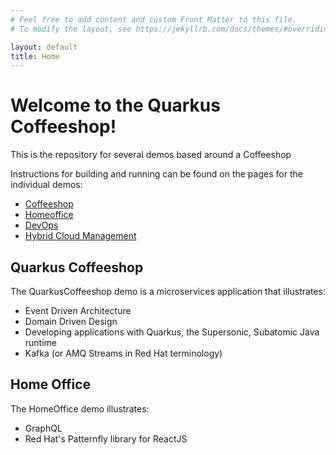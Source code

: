 ```yaml
---
# Feel free to add content and custom Front Matter to this file.
# To modify the layout, see https://jekyllrb.com/docs/themes/#overriding-theme-defaults

layout: default
title: Home
---
```


<h1>Welcome to the Quarkus Coffeeshop!</h1>
<p>This is the repository for several demos based around a Coffeeshop</p>
<p>Instructions for building and running can be found on the pages for the individual demos:</p>
<ul>
<li><a class="page-link" href="/coffeeshop/">Coffeeshop</a></li>
<li><a class="page-link" href="/homeoffice/">Homeoffice</a></li>
<li><a class="page-link" href="/devops/">DevOps</a></li>
<li><a class="page-link" href="/management/">Hybrid Cloud Management</a></li>
</ul>

<h2>Quarkus Coffeeshop</h2>
<p>The QuarkusCoffeeshop demo is a microservices application that illustrates:<p>
<ul>
<li>Event Driven Architecture</li>
<li>Domain Driven Design</li>
<li>Developing applications with Quarkus, the Supersonic, Subatomic Java runtime</li>
<li>Kafka (or AMQ Streams in Red Hat terminology)</li>
</ul>
</p>
<h2>Home Office</h2>
<p>The HomeOffice demo illustrates:</p>
<ul>
<li>GraphQL</li>
<li>Red Hat's Patternfly library for ReactJS</li>
</ul>
